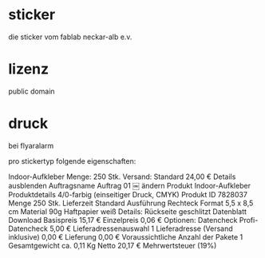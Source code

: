 # sticker

die sticker vom fablab neckar-alb e.v.

# lizenz

public domain

# druck

bei flyaralarm 

pro stickertyp folgende eigenschaften:

Indoor-Aufkleber
Menge: 250 Stk.
Versand: Standard
24,00 €
Details ausblenden
Auftragsname	Auftrag 01	￼ ändern
Produkt	Indoor-Aufkleber
Produktdetails	4/0-farbig (einseitiger Druck, CMYK)
Produkt ID	7828037
Menge	250 Stk.
Lieferzeit	Standard
Ausführung	Rechteck
Format	5,5 x 8,5 cm
Material	90g Haftpapier weiß
Details: Rückseite geschlitzt
Datenblatt	Download
Basispreis	 	15,17 €
Einzelpreis	 	0,06 €
Optionen:
Datencheck	Profi-Datencheck	5,00 €
Lieferadressenauswahl	1 Lieferadresse (Versand inklusive)	0,00 €
Lieferung		0,00 €
Voraussichtliche Anzahl der Pakete	1
Gesamtgewicht ca.	0,11 Kg
Netto 	20,17 €
Mehrwertsteuer (19%)
